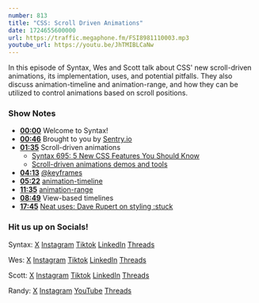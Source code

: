 ```yaml
---
number: 813
title: "CSS: Scroll Driven Animations"
date: 1724655600000
url: https://traffic.megaphone.fm/FSI8981110003.mp3
youtube_url: https://youtu.be/JhTMIBLCaNw
---
```


In this episode of Syntax, Wes and Scott talk about CSS' new scroll-driven animations, its implementation, uses, and potential pitfalls. They also discuss animation-timeline and animation-range, and how they can be utilized to control animations based on scroll positions.

### Show Notes

* **[00:00](#t=00:00)** Welcome to Syntax!
* **[00:46](#t=00:46)** Brought to you by [Sentry.io](https://sentry.io)
* **[01:35](#t=01:35)** Scroll-driven animations
  * [Syntax 695: 5 New CSS Features You Should Know](https://syntax.fm/show/695/5-new-css-features-you-should-know)
  * [Scroll-driven animations demos and tools](https://scroll-driven-animations.style/)
* **[04:13](#t=04:13)** [@keyframes](https://developer.mozilla.org/en-US/docs/Web/CSS/@keyframes)
* **[05:22](#t=05:22)** [animation-timeline](https://developer.mozilla.org/en-US/docs/Web/CSS/animation-timeline)
* **[11:35](#t=11:35)** [animation-range](https://developer.mozilla.org/en-US/docs/Web/CSS/animation-range)
* **[08:49](#t=08:49)** View-based timelines
* **[17:45](#t=17:45)** [Neat uses: Dave Rupert on styling :stuck](https://daverupert.com/2023/08/animation-timeline-scroll-shadows/)

### Hit us up on Socials!

Syntax: [X](https://twitter.com/syntaxfm) [Instagram](https://www.instagram.com/syntax_fm/) [Tiktok](https://www.tiktok.com/@syntaxfm) [LinkedIn](https://www.linkedin.com/company/96077407/admin/feed/posts/) [Threads](https://www.threads.net/@syntax_fm)

Wes: [X](https://twitter.com/wesbos) [Instagram](https://www.instagram.com/wesbos/) [Tiktok](https://www.tiktok.com/@wesbos) [LinkedIn](https://www.linkedin.com/in/wesbos/) [Threads](https://www.threads.net/@wesbos)

Scott: [X](https://twitter.com/stolinski) [Instagram](https://www.instagram.com/stolinski/) [Tiktok](https://www.tiktok.com/@stolinski) [LinkedIn](https://www.linkedin.com/in/stolinski/) [Threads](https://www.threads.net/@stolinski)

Randy: [X](https://twitter.com/randyrektor) [Instagram](https://www.instagram.com/randyrektor/) [YouTube](https://www.youtube.com/@randyrektor) [Threads](https://www.threads.net/@randyrektor)